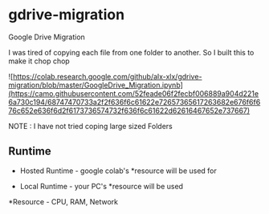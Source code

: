 # gdrive-migration
 Google Drive Migration

I was tired of copying each file from one folder to another. So I built this to make it chop chop

![https://colab.research.google.com/github/alx-xlx/gdrive-migration/blob/master/GoogleDrive_Migration.ipynb](https://camo.githubusercontent.com/52feade06f2fecbf006889a904d221e6a730c194/68747470733a2f2f636f6c61622e72657365617263682e676f6f676c652e636f6d2f6173736574732f636f6c61622d62616467652e737667)

NOTE : I have not tried coping large sized Folders



## Runtime
- Hosted Runtime - google colab's *resource will be used for

- Local Runtime - your PC's *resource will be used


*Resource - CPU, RAM, Network